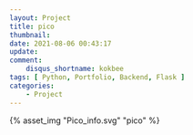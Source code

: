 ```yaml
---
layout: Project
title: pico
thumbnail: 
date: 2021-08-06 00:43:17
update: 
comment:
    disqus_shortname: kokbee
tags: [ Python, Portfolio, Backend, Flask ]
categories: 
    - Project
---
```


{% asset_img "Pico_info.svg" "pico" %}
